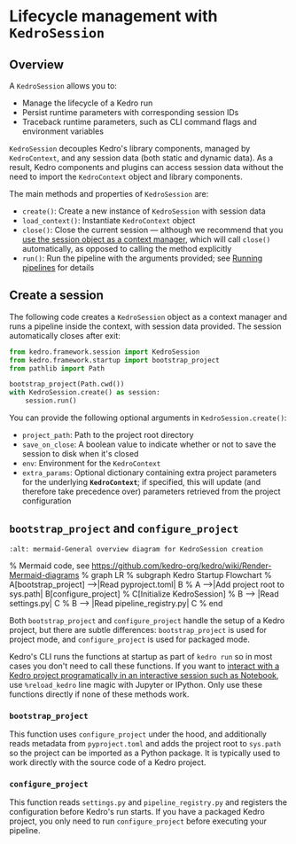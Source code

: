 # Lifecycle management with `KedroSession`

## Overview
A `KedroSession` allows you to:

* Manage the lifecycle of a Kedro run
* Persist runtime parameters with corresponding session IDs
* Traceback runtime parameters, such as CLI command flags and environment variables

`KedroSession` decouples Kedro's library components, managed by `KedroContext`, and any session data (both static and dynamic data). As a result, Kedro components and plugins can access session data without the need to import the `KedroContext` object and library components.

The main methods and properties of `KedroSession` are:

- `create()`: Create a new instance of ``KedroSession`` with  session data
- `load_context()`: Instantiate `KedroContext` object
- `close()`: Close the current session — although we recommend that you [use the session object as a context manager](#create-a-session), which will call `close()` automatically, as opposed to calling the method explicitly
- `run()`: Run the pipeline with the arguments provided; see  [Running pipelines](../nodes_and_pipelines/run_a_pipeline) for details

## Create a session

The following code creates a `KedroSession` object as a context manager and runs a pipeline inside the context, with session data provided. The session automatically closes after exit:

```python
from kedro.framework.session import KedroSession
from kedro.framework.startup import bootstrap_project
from pathlib import Path

bootstrap_project(Path.cwd())
with KedroSession.create() as session:
    session.run()
```

You can provide the following optional arguments in `KedroSession.create()`:

- `project_path`: Path to the project root directory
- `save_on_close`: A boolean value to indicate whether or not to save the session to disk when it's closed
- `env`: Environment for the `KedroContext`
- `extra_params`: Optional dictionary containing extra project parameters
for the underlying **`KedroContext`**; if specified, this will update (and therefore take precedence over) parameters retrieved from the project configuration

## `bootstrap_project` and `configure_project`
```{image} ../meta/images/kedro-session-creation.png
:alt: mermaid-General overview diagram for KedroSession creation
```

% Mermaid code, see https://github.com/kedro-org/kedro/wiki/Render-Mermaid-diagrams
% graph LR
%  subgraph Kedro Startup Flowchart
%    A[bootstrap_project] -->|Read pyproject.toml| B
%    A -->|Add project root to sys.path| B[configure_project]
%    C[Initialize KedroSession]
%    B --> |Read settings.py| C
%    B --> |Read pipeline_registry.py| C
%  end

Both `bootstrap_project` and `configure_project` handle the setup of a Kedro project, but there are subtle differences: `bootstrap_project` is used for project mode, and `configure_project` is used for packaged mode.

Kedro's CLI runs the functions at startup as part of `kedro run` so in most cases you don't need to call these functions. If you want to [interact with a Kedro project programatically in an interactive session such as Notebook](../notebooks_and_ipython/kedro_and_notebooks.md#reload_kedro-line-magic), use `%reload_kedro` line magic with Jupyter or IPython. Only use these functions directly if none of these methods work.

### `bootstrap_project`

This function uses `configure_project` under the hood, and additionally reads metadata from `pyproject.toml` and adds the project root to `sys.path` so the project can be imported as a Python package. It is typically used to work directly with the source code of a Kedro project.

### `configure_project`

This function reads `settings.py` and `pipeline_registry.py` and registers the configuration before Kedro's run starts. If you have a packaged Kedro project, you only need to run `configure_project` before executing your pipeline.
